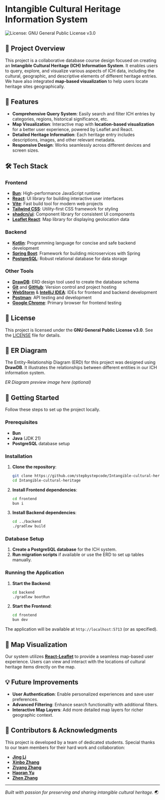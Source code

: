 # Intangible Cultural Heritage Information System

![License: GNU General Public License v3.0](https://img.shields.io/badge/License-GNU%20General%20Public%20License%20v3.0-blue.svg)

## 📖 Project Overview

This project is a collaborative database course design focused on creating an **Intangible Cultural Heritage (ICH) Information System**. It enables users to query, explore, and visualize various aspects of ICH data, including the cultural, geographic, and descriptive elements of different heritage entries. We have also integrated **map-based visualization** to help users locate heritage sites geographically.

## 🚀 Features

- **Comprehensive Query System**: Easily search and filter ICH entries by categories, regions, historical significance, etc.
- **Map Visualization**: Interactive map with **location-based visualization** for a better user experience, powered by Leaflet and React.
- **Detailed Heritage Information**: Each heritage entry includes descriptions, images, and other relevant metadata.
- **Responsive Design**: Works seamlessly across different devices and screen sizes.

## 🛠️ Tech Stack

### Frontend

- **[Bun](https://bun.sh/)**: High-performance JavaScript runtime
- **[React](https://reactjs.org/)**: UI library for building interactive user interfaces
- **[Vite](https://vitejs.dev/)**: Fast build tool for modern web projects
- **[Tailwind CSS](https://tailwindcss.com/)**: Utility-first CSS framework for styling
- **[shadcn/ui](https://ui.shadcn.dev/)**: Component library for consistent UI components
- **[Leaflet React](https://react-leaflet.js.org/)**: Map library for displaying geolocation data

### Backend

- **[Kotlin](https://kotlinlang.org/)**: Programming language for concise and safe backend development
- **[Spring Boot](https://spring.io/projects/spring-boot)**: Framework for building microservices with Spring
- **[PostgreSQL](https://www.postgresql.org/)**: Robust relational database for data storage

### Other Tools

- **[DrawDB](https://www.drawdb.com/)**: ERD design tool used to create the database schema
- **[Git](https://git-scm.com/)** and **[GitHub](https://github.com/)**: Version control and project hosting
- **[WebStorm](https://www.jetbrains.com/webstorm/)** & **[IntelliJ IDEA](https://www.jetbrains.com/idea/)**: IDEs for frontend and backend development
- **[Postman](https://www.postman.com/)**: API testing and development
- **[Google Chrome](https://www.google.com/chrome/)**: Primary browser for frontend testing

## 📜 License

This project is licensed under the **GNU General Public License v3.0**. See the [LICENSE](./LICENSE) file for details.

## 📐 ER Diagram

The Entity-Relationship Diagram (ERD) for this project was designed using **DrawDB**. It illustrates the relationships between different entities in our ICH information system.

*ER Diagram preview image here (optional)*

## 🔧 Getting Started

Follow these steps to set up the project locally.

### Prerequisites

- **Bun**
- **Java** (JDK 21)
- **PostgreSQL** database setup

### Installation

1. **Clone the repository**:
   ```bash
   git clone https://github.com/stepbystepcode/Intangible-cultural-heritage.git
   cd Intangible-cultural-heritage
   ```

2. **Install Frontend dependencies**:
   ```bash
   cd frontend
   bun i
   ```

3. **Install Backend dependencies**:
   ```bash
   cd ../backend
   ./gradlew build
   ```

### Database Setup

1. **Create a PostgreSQL database** for the ICH system.
2. **Run migration scripts** if available or use the ERD to set up tables manually.

### Running the Application

1. **Start the Backend**:
   ```bash
   cd backend
   ./gradlew bootRun
   ```

2. **Start the Frontend**:
   ```bash
   cd frontend
   bun dev
   ```

The application will be available at `http://localhost:5713` (or as specified).

## 📍 Map Visualization

Our system utilizes [**React-Leaflet**](https://react-leaflet.js.org) to provide a seamless map-based user experience. Users can view and interact with the locations of cultural heritage items directly on the map.

## 💡 Future Improvements

- **User Authentication**: Enable personalized experiences and save user preferences.
- **Advanced Filtering**: Enhance search functionality with additional filters.
- **Interactive Map Layers**: Add more detailed map layers for richer geographic context.

## 🤝 Contributors & Acknowledgments

This project is developed by a team of dedicated students. Special thanks to our team members for their hard work and collaboration:

- **[Jing Li](https://github.com/stepbystepcode)**
- **[Xinbo Zhang]()**
- **[Ziyang Zhang]()**
- **[Haoran Yu]()**
- **[Zhen Zhang]()**

---

*Built with passion for preserving and sharing intangible cultural heritage.* 🌏
